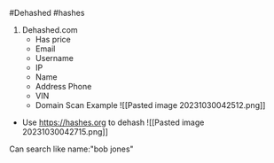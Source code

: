 
#Dehashed
#hashes


1. Dehashed.com
	- Has price
	 - Email
	 - Username
	 - IP
	 - Name
	 - Address Phone
	 - VIN
	 - Domain Scan
Example
![[Pasted image 20231030042512.png]]

- Use https://hashes.org to dehash
![[Pasted image 20231030042715.png]]

Can search like name:"bob jones"